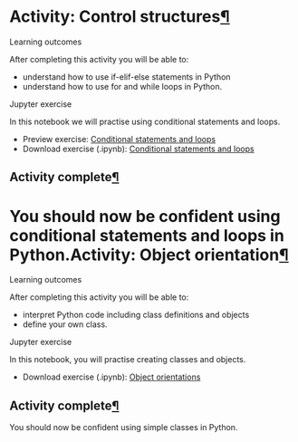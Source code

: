 Activity: Control structures[¶](https://minerva.leeds.ac.uk/bbcswebdav/institution/Inter-faculty/ODLC/artificial_intelligence/OCOM5100M_ProgrammingForDataScience/MKDocs_Site/content/unit1/1_11_control-structures-activity/#activity-control-structures "Permanent link")
===========================================================================================================================================================================================================================================================================

Learning outcomes

After completing this activity you will be able to:

-   understand how to use if-elif-else statements in Python
-   understand how to use for and while loops in Python.

Jupyter exercise

In this notebook we will practise using conditional statements and loops.

-   Preview exercise: [Conditional statements and loops](https://minerva.leeds.ac.uk/bbcswebdav/institution/Inter-faculty/ODLC/artificial_intelligence/OCOM5100M_ProgrammingForDataScience/MKDocs_Site/content/unit1/exercises/Ex_1_3_Conditions_and_Loops.html)
-   Download exercise (.ipynb): [Conditional statements and loops](https://minerva.leeds.ac.uk/bbcswebdav/institution/Inter-faculty/ODLC/artificial_intelligence/OCOM5100M_ProgrammingForDataScience/MKDocs_Site/content/unit1/exercises/Ex_1_3_Conditions_and_Loops.ipynb)

Activity complete[¶](https://minerva.leeds.ac.uk/bbcswebdav/institution/Inter-faculty/ODLC/artificial_intelligence/OCOM5100M_ProgrammingForDataScience/MKDocs_Site/content/unit1/1_11_control-structures-activity/#activity-complete "Permanent link")
------------------------------------------------------------------------------------------------------------------------------------------------------------------------------------------------------------------------------------------------------

You should now be confident using conditional statements and loops in Python.Activity: Object orientation[¶](https://minerva.leeds.ac.uk/bbcswebdav/institution/Inter-faculty/ODLC/artificial_intelligence/OCOM5100M_ProgrammingForDataScience/MKDocs_Site/content/unit2/2_05_object-orientation-activity/#activity-object-orientation "Permanent link")
===========================================================================================================================================================================================================================================================================

Learning outcomes

After completing this activity you will be able to:

-   interpret Python code including class definitions and objects
-   define your own class.

Jupyter exercise

In this notebook, you will practise creating classes and objects.

-   Download exercise (.ipynb): [Object orientations](../unit-2/5_Activity-object-orientation.md)

Activity complete[¶](https://minerva.leeds.ac.uk/bbcswebdav/institution/Inter-faculty/ODLC/artificial_intelligence/OCOM5100M_ProgrammingForDataScience/MKDocs_Site/content/unit2/2_05_object-orientation-activity/#activity-complete "Permanent link")
------------------------------------------------------------------------------------------------------------------------------------------------------------------------------------------------------------------------------------------------------

You should now be confident using simple classes in Python.